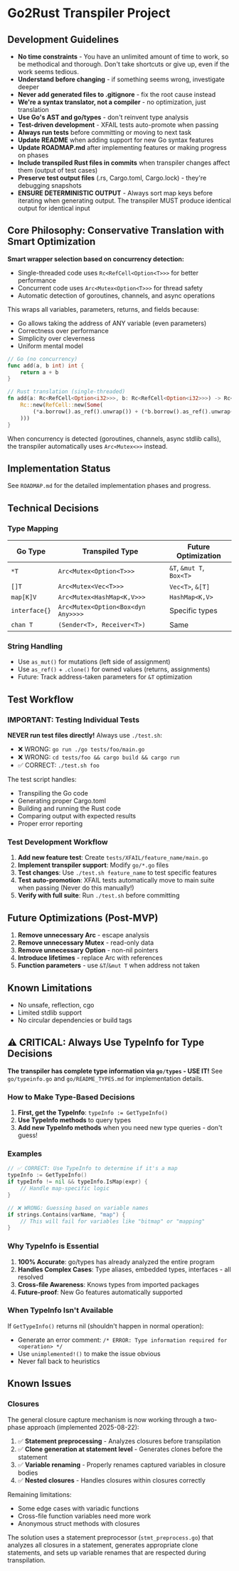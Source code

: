 # Go2Rust Transpiler Project

## Development Guidelines

- **No time constraints** - You have an unlimited amount of time to work, so be methodical and thorough. Don't take shortcuts or give up, even if the work seems tedious.
- **Understand before changing** - if something seems wrong, investigate deeper
- **Never add generated files to .gitignore** - fix the root cause instead
- **We're a syntax translator, not a compiler** - no optimization, just translation
- **Use Go's AST and go/types** - don't reinvent type analysis
- **Test-driven development** - XFAIL tests auto-promote when passing
- **Always run tests** before committing or moving to next task
- **Update README** when adding support for new Go syntax features
- **Update ROADMAP.md** after implementing features or making progress on phases
- **Include transpiled Rust files in commits** when transpiler changes affect them (output of test cases)
- **Preserve test output files** (.rs, Cargo.toml, Cargo.lock) - they're debugging snapshots
- **ENSURE DETERMINISTIC OUTPUT** - Always sort map keys before iterating when generating output. The transpiler MUST produce identical output for identical input

## Core Philosophy: Conservative Translation with Smart Optimization

**Smart wrapper selection based on concurrency detection:**

- Single-threaded code uses `Rc<RefCell<Option<T>>>` for better performance
- Concurrent code uses `Arc<Mutex<Option<T>>>` for thread safety
- Automatic detection of goroutines, channels, and async operations

This wraps all variables, parameters, returns, and fields because:

- Go allows taking the address of ANY variable (even parameters)
- Correctness over performance
- Simplicity over cleverness
- Uniform mental model

```go
// Go (no concurrency)
func add(a, b int) int {
    return a + b
}
```

```rust
// Rust translation (single-threaded)
fn add(a: Rc<RefCell<Option<i32>>>, b: Rc<RefCell<Option<i32>>>) -> Rc<RefCell<Option<i32>>> {
    Rc::new(RefCell::new(Some(
        (*a.borrow().as_ref().unwrap()) + (*b.borrow().as_ref().unwrap())
    )))
}
```

When concurrency is detected (goroutines, channels, async stdlib calls), the transpiler automatically uses `Arc<Mutex<>>` instead.

## Implementation Status

See `ROADMAP.md` for the detailed implementation phases and progress.

## Technical Decisions

### Type Mapping

| Go Type | Transpiled Type | Future Optimization |
|---------|----------------|-------------------|
| `*T` | `Arc<Mutex<Option<T>>>` | `&T`, `&mut T`, `Box<T>` |
| `[]T` | `Arc<Mutex<Vec<T>>>` | `Vec<T>`, `&[T]` |
| `map[K]V` | `Arc<Mutex<HashMap<K,V>>>` | `HashMap<K,V>` |
| `interface{}` | `Arc<Mutex<Option<Box<dyn Any>>>>` | Specific types |
| `chan T` | `(Sender<T>, Receiver<T>)` | Same |

### String Handling

- Use `as_mut()` for mutations (left side of assignment)
- Use `as_ref()` + `.clone()` for owned values (returns, assignments)
- Future: Track address-taken parameters for `&T` optimization

## Test Workflow

### IMPORTANT: Testing Individual Tests

**NEVER run test files directly!** Always use `./test.sh`:

- ❌ WRONG: `go run ./go tests/foo/main.go`
- ❌ WRONG: `cd tests/foo && cargo build && cargo run`
- ✅ CORRECT: `./test.sh foo`

The test script handles:

- Transpiling the Go code
- Generating proper Cargo.toml
- Building and running the Rust code
- Comparing output with expected results
- Proper error reporting

### Test Development Workflow

1. **Add new feature test**: Create `tests/XFAIL/feature_name/main.go`
2. **Implement transpiler support**: Modify `go/*.go` files
3. **Test changes**: Use `./test.sh feature_name` to test specific features
4. **Test auto-promotion**: XFAIL tests automatically move to main suite when passing (Never do this manually!)
5. **Verify with full suite**: Run `./test.sh` before committing

## Future Optimizations (Post-MVP)

1. **Remove unnecessary Arc** - escape analysis
2. **Remove unnecessary Mutex** - read-only data
3. **Remove unnecessary Option** - non-nil pointers
4. **Introduce lifetimes** - replace Arc with references
5. **Function parameters** - use `&T`/`&mut T` when address not taken

## Known Limitations

- No unsafe, reflection, cgo
- Limited stdlib support
- No circular dependencies or build tags

## ⚠️ CRITICAL: Always Use TypeInfo for Type Decisions

**The transpiler has complete type information via `go/types` - USE IT!**
See `go/typeinfo.go` and `go/README_TYPES.md` for implementation details.

### How to Make Type-Based Decisions

1. **First, get the TypeInfo**: `typeInfo := GetTypeInfo()`
2. **Use TypeInfo methods** to query types
3. **Add new TypeInfo methods** when you need new type queries - don't guess!

### Examples

```go
// ✅ CORRECT: Use TypeInfo to determine if it's a map
typeInfo := GetTypeInfo()
if typeInfo != nil && typeInfo.IsMap(expr) {
    // Handle map-specific logic
}

// ❌ WRONG: Guessing based on variable names
if strings.Contains(varName, "map") {
    // This will fail for variables like "bitmap" or "mapping"
}
```

### Why TypeInfo is Essential

1. **100% Accurate**: go/types has already analyzed the entire program
2. **Handles Complex Cases**: Type aliases, embedded types, interfaces - all resolved
3. **Cross-file Awareness**: Knows types from imported packages
4. **Future-proof**: New Go features automatically supported

### When TypeInfo Isn't Available

If `GetTypeInfo()` returns nil (shouldn't happen in normal operation):

- Generate an error comment: `/* ERROR: Type information required for <operation> */`
- Use `unimplemented!()` to make the issue obvious
- Never fall back to heuristics

## Known Issues

### Closures

The general closure capture mechanism is now working through a two-phase approach (implemented 2025-08-22):

1. ✅ **Statement preprocessing** - Analyzes closures before transpilation
2. ✅ **Clone generation at statement level** - Generates clones before the statement
3. ✅ **Variable renaming** - Properly renames captured variables in closure bodies
4. ✅ **Nested closures** - Handles closures within closures correctly

Remaining limitations:

- Some edge cases with variadic functions
- Cross-file function variables need more work
- Anonymous struct methods with closures

The solution uses a statement preprocessor (`stmt_preprocess.go`) that analyzes all closures
in a statement, generates appropriate clone statements, and sets up variable renames that are
respected during transpilation.
